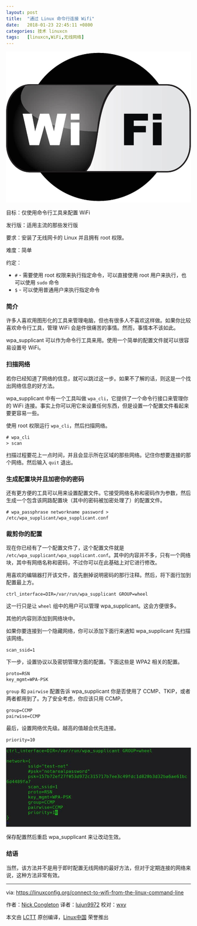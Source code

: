 ```yaml
---
layout: post
title:	"通过 Linux 命令行连接 Wifi"
date:	2018-01-23 22:45:11 +0800 
categories:	技术 linuxcn 
tags:	[linuxcn,WiFi,无线网络]
---
```



![](/Asserts/Images/album/201801/23/224506dhwwhqwgjblq76ui.jpg)


目标：仅使用命令行工具来配置 WiFi


发行版：适用主流的那些发行版


要求：安装了无线网卡的 Linux 并且拥有 root 权限。


难度：简单


约定：


* `#` - 需要使用 root 权限来执行指定命令，可以直接使用 root 用户来执行，也可以使用 `sudo` 命令
* `$` - 可以使用普通用户来执行指定命令


### 简介


许多人喜欢用图形化的工具来管理电脑，但也有很多人不喜欢这样做。如果你比较喜欢命令行工具，管理 WiFi 会是件很痛苦的事情。然而，事情本不该如此。


wpa\_supplicant 可以作为命令行工具来用。使用一个简单的配置文件就可以很容易设置号 WiFi。


### 扫描网络


若你已经知道了网络的信息，就可以跳过这一步。如果不了解的话，则这是一个找出网络信息的好方法。


wpa\_supplicant 中有一个工具叫做 `wpa_cli`，它提供了一个命令行接口来管理你的 WiFi 连接。事实上你可以用它来设置任何东西，但是设置一个配置文件看起来要更容易一些。


使用 root 权限运行 `wpa_cli`，然后扫描网络。



```
# wpa_cli
> scan

```

扫描过程要花上一点时间，并且会显示所在区域的那些网络。记住你想要连接的那个网络。然后输入 `quit` 退出。


### 生成配置块并且加密你的密码


还有更方便的工具可以用来设置配置文件。它接受网络名称和密码作为参数，然后生成一个包含该网路配置块（其中的密码被加密处理了）的配置文件。



```
# wpa_passphrase networkname password > /etc/wpa_supplicant/wpa_supplicant.conf

```

### 裁剪你的配置


现在你已经有了一个配置文件了，这个配置文件就是 `/etc/wpa_supplicant/wpa_supplicant.conf`。其中的内容并不多，只有一个网络块，其中有网络名称和密码，不过你可以在此基础上对它进行修改。


用喜欢的编辑器打开该文件，首先删掉说明密码的那行注释。然后，将下面行加到配置最上方。



```
ctrl_interface=DIR=/var/run/wpa_supplicant GROUP=wheel

```

这一行只是让 `wheel` 组中的用户可以管理 wpa\_supplicant。这会方便很多。


其他的内容则添加到网络块中。


如果你要连接到一个隐藏网络，你可以添加下面行来通知 wpa\_supplicant 先扫描该网络。



```
scan_ssid=1

```

下一步，设置协议以及密钥管理方面的配置。下面这些是 WPA2 相关的配置。



```
proto=RSN
key_mgmt=WPA-PSK

```

`group` 和 `pairwise` 配置告诉 wpa\_supplicant 你是否使用了 CCMP、TKIP，或者两者都用到了。为了安全考虑，你应该只用 CCMP。



```
group=CCMP
pairwise=CCMP

```

最后，设置网络优先级。越高的值越会优先连接。



```
priority=10

```

![Complete WPA_Supplicant Settings](/Asserts/Images/album/201801/23/224513ubg3zg5t0gjzb2n0.jpg)


保存配置然后重启 wpa\_supplicant 来让改动生效。


### 结语


当然，该方法并不是用于即时配置无线网络的最好方法，但对于定期连接的网络来说，这种方法非常有效。




---


via: <https://linuxconfig.org/connect-to-wifi-from-the-linux-command-line>


作者：[Nick Congleton](https://linuxconfig.org) 译者：[lujun9972](https://github.com/lujun9972) 校对：[wxy](https://github.com/wxy)


本文由 [LCTT](https://github.com/LCTT/TranslateProject) 原创编译，[Linux中国](https://linux.cn/) 荣誉推出
